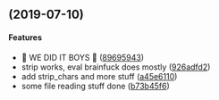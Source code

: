 <a name=""></a>
##  (2019-07-10)


#### Features

*   :crab: WE DID IT BOYS :crab: ([89695943](https://github.com/cyclowns/rainsuck/commit/89695943ef246d7de30fafbb5e19ff7fd9960bab))
*   strip works, eval brainfuck does mostly ([926adfd2](https://github.com/cyclowns/rainsuck/commit/926adfd217055ab822d0cfb0a84243303fd75f40))
*   add strip_chars and more stuff ([a45e6110](https://github.com/cyclowns/rainsuck/commit/a45e6110d0befbd5532cca9d38f36860a58dd415))
*   some file reading stuff done ([b73b45f6](https://github.com/cyclowns/rainsuck/commit/b73b45f65944ad8410e18b7d975c1ef038e0fc25))

